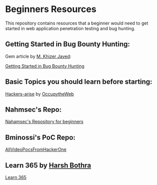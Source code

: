 # Beginners Resources
This repository contains resources that a beginner would need to get started in web application penetration testing and bug hunting.

## Getting Started in Bug Bounty Hunting:
Gem article by [M. Khizer Javed](https://twitter.com/KHIZER_JAVED47):

[Getting Started in Bug Bounty Hunting](https://whoami.securitybreached.org/2019/06/03/guide-getting-started-in-bug-bounty-hunting/)

## Basic Topics you should learn before starting:
[Hackers-arise](https://www.hackers-arise.com/getting-started) by [OccupytheWeb](https://twitter.com/three_cube)

## Nahmsec's Repo:
[Nahamsec's Repository for beginners](https://github.com/nahamsec/Resources-for-Beginner-Bug-Bounty-Hunters)

## Bminossi's PoC Repo:
[AllVideoPocsFromHackerOne](https://github.com/bminossi/AllVideoPocsFromHackerOne)

## Learn 365 by [Harsh Bothra](https://twitter.com/harshbothra_)
[Learn 365](https://github.com/harsh-bothra/learn365)
